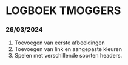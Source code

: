# LOGBOEK TMOGGERS
### 26/03/2024

1. Toevoegen van eerste afbeeldingen
2. Toevoegen van link en aangepaste kleuren
3. Spelen met verschillende soorten headers.



